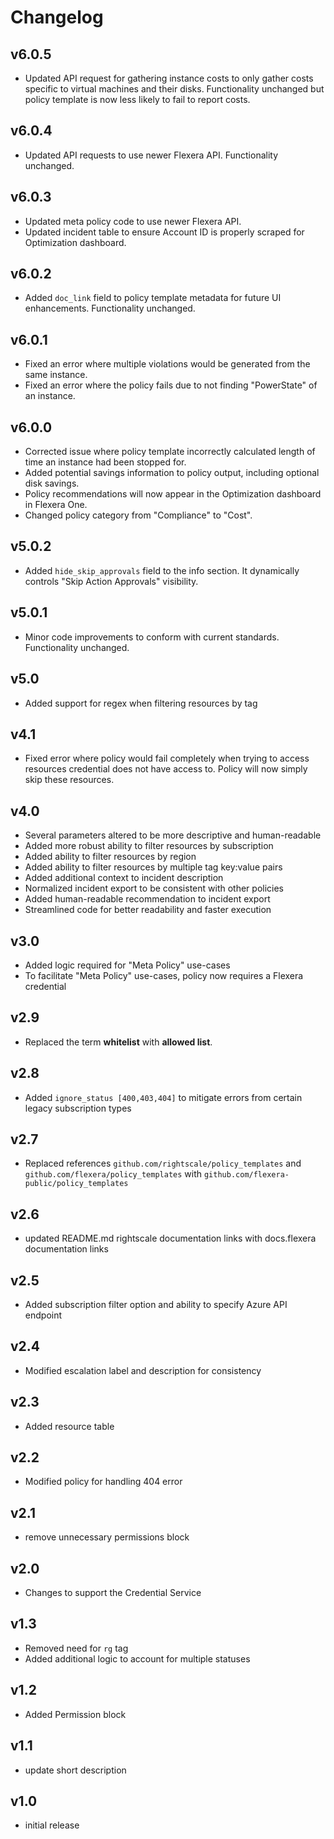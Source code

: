 # Changelog

## v6.0.5

- Updated API request for gathering instance costs to only gather costs specific to virtual machines and their disks. Functionality unchanged but policy template is now less likely to fail to report costs.

## v6.0.4

- Updated API requests to use newer Flexera API. Functionality unchanged.

## v6.0.3

- Updated meta policy code to use newer Flexera API.
- Updated incident table to ensure Account ID is properly scraped for Optimization dashboard.

## v6.0.2

- Added `doc_link` field to policy template metadata for future UI enhancements. Functionality unchanged.

## v6.0.1

- Fixed an error where multiple violations would be generated from the same instance.
- Fixed an error where the policy fails due to not finding "PowerState" of an instance.

## v6.0.0

- Corrected issue where policy template incorrectly calculated length of time an instance had been stopped for.
- Added potential savings information to policy output, including optional disk savings.
- Policy recommendations will now appear in the Optimization dashboard in Flexera One.
- Changed policy category from "Compliance" to "Cost".

## v5.0.2

- Added `hide_skip_approvals` field to the info section. It dynamically controls "Skip Action Approvals" visibility.

## v5.0.1

- Minor code improvements to conform with current standards. Functionality unchanged.

## v5.0

- Added support for regex when filtering resources by tag

## v4.1

- Fixed error where policy would fail completely when trying to access resources credential does not have access to. Policy will now simply skip these resources.

## v4.0

- Several parameters altered to be more descriptive and human-readable
- Added more robust ability to filter resources by subscription
- Added ability to filter resources by region
- Added ability to filter resources by multiple tag key:value pairs
- Added additional context to incident description
- Normalized incident export to be consistent with other policies
- Added human-readable recommendation to incident export
- Streamlined code for better readability and faster execution

## v3.0

- Added logic required for "Meta Policy" use-cases
- To facilitate "Meta Policy" use-cases, policy now requires a Flexera credential

## v2.9

- Replaced the term **whitelist** with **allowed list**.

## v2.8

- Added `ignore_status [400,403,404]` to mitigate errors from certain legacy subscription types

## v2.7

- Replaced references `github.com/rightscale/policy_templates` and `github.com/flexera/policy_templates` with `github.com/flexera-public/policy_templates`

## v2.6

- updated README.md rightscale documentation links with docs.flexera documentation links

## v2.5

- Added subscription filter option and ability to specify Azure API endpoint

## v2.4

- Modified escalation label and description for consistency

## v2.3

- Added resource table

## v2.2

- Modified policy for handling 404 error

## v2.1

- remove unnecessary permissions block

## v2.0

- Changes to support the Credential Service

## v1.3

- Removed need for `rg` tag
- Added additional logic to account for multiple statuses

## v1.2

- Added Permission block

## v1.1

- update short description

## v1.0

- initial release
